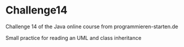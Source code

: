 # Challenge14
Challenge 14 of the Java online course from programmieren-starten.de

Small practice for reading an UML and class inheritance
